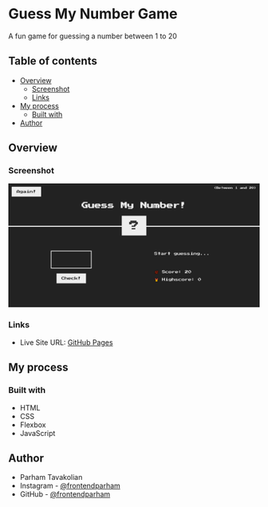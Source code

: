 # Guess My Number Game
A fun game for guessing a number between 1 to 20

## Table of contents

- [Overview](#overview)
  - [Screenshot](#screenshot)
  - [Links](#links)
- [My process](#my-process)
  - [Built with](#built-with)
- [Author](#author)

## Overview

### Screenshot

![](./screenshot.png)

### Links

- Live Site URL: [GitHub Pages](https://frontendparham.github.io/Guess-My-Number-Game/)

## My process

### Built with

- HTML
- CSS
- Flexbox
- JavaScript

## Author

- Parham Tavakolian
- Instagram - [@frontendparham](https://www.instagram.com/frontendparham)
- GitHub - [@frontendparham](https://www.github.com/frontendparham)
